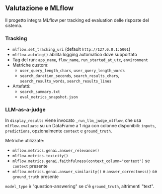 ## Valutazione e MLflow

Il progetto integra MLflow per tracking ed evaluation delle risposte del sistema.

### Tracking
- `mlflow.set_tracking_uri` (default `http://127.0.0.1:5001`)
- `mlflow.autolog()` abilita logging automatico dove supportato
- Tag del run: `app_name`, `flow_name`, `run_started_at_utc`, `environment`
- Metriche custom:
  - `user_query_length_chars`, `user_query_length_words`
  - `search_duration_seconds`, `search_results_chars`, `search_results_words`, `search_results_lines`
- Artefatti:
  - `search_summary.txt`
  - `eval_metrics_snapshot.json`

### LLM-as-a-judge
In `display_results` viene invocato `_run_llm_judge_mlflow`, che usa `mlflow.evaluate` su un DataFrame a 1 riga con colonne disponibili: `inputs`, `predictions`, opzionalmente `context` e `ground_truth`.

Metriche utilizzate:
- `mlflow.metrics.genai.answer_relevance()`
- `mlflow.metrics.toxicity()`
- `mlflow.metrics.genai.faithfulness(context_column="context")` se `context` presente
- `mlflow.metrics.genai.answer_similarity()` e `answer_correctness()` se `ground_truth` presente

`model_type` è "question-answering" se c'è `ground_truth`, altrimenti "text".


